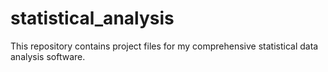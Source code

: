# statistical_analysis
This repository contains project files  for my comprehensive statistical data analysis software.

